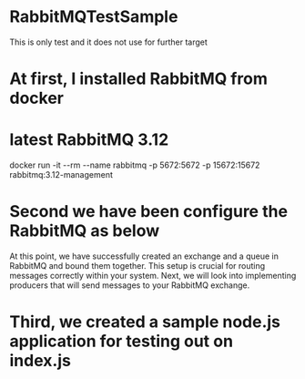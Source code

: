 # RabbitMQTestSample
This is only test and it does not use for further target

# At first, I installed RabbitMQ from docker
# latest RabbitMQ 3.12
docker run -it --rm --name rabbitmq -p 5672:5672 -p 15672:15672 rabbitmq:3.12-management
# Second we have been configure the RabbitMQ as below
At this point, we have successfully created an exchange and a queue in RabbitMQ and bound them together. This setup is crucial for routing messages correctly within your system. Next, we will look into implementing producers that will send messages to your RabbitMQ exchange.
# Third, we created a sample node.js application for testing out on index.js

